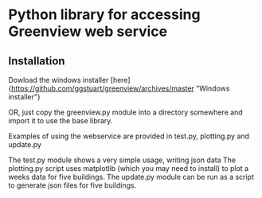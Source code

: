 Python library for accessing Greenview web service
=============

Installation
-------

Dowload the windows installer [here]{https://github.com/ggstuart/greenview/archives/master "Windows installer"}

OR, just copy the greenview.py module into a directory somewhere and import it to use the base library.



Examples of using the webservice are provided in test.py, plotting.py and update.py

The test.py module shows a very simple usage, writing json data
The plotting.py script uses matplotlib (which you may need to install) to plot a weeks data for five buildings.
The update.py module can be run as a script to generate json files for five buildings.